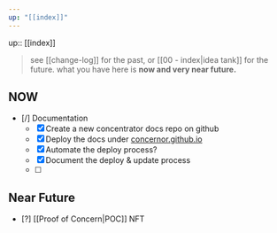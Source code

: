 ```yaml
---
up: "[[index]]"
---
```

up:: [[index]]


> see [[change-log]] for the past, or  [[00 - index|idea tank]] for the future. what you have here is **now and very near future.**

## NOW

- [/] Documentation
	- [x] Create a new concentrator docs repo on github
	- [x] Deploy the docs under [concernor.github.io](https://concernor.github.io/docs)
	- [x] Automate the deploy process?
	- [x] Document the deploy & update process
	- [ ] 

## Near Future

- [?] [[Proof of Concern|POC]] NFT
